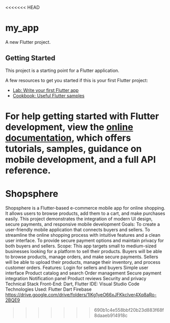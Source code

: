 <<<<<<< HEAD
# my_app

A new Flutter project.

## Getting Started

This project is a starting point for a Flutter application.

A few resources to get you started if this is your first Flutter project:

- [Lab: Write your first Flutter app](https://docs.flutter.dev/get-started/codelab)
- [Cookbook: Useful Flutter samples](https://docs.flutter.dev/cookbook)

For help getting started with Flutter development, view the
[online documentation](https://docs.flutter.dev/), which offers tutorials,
samples, guidance on mobile development, and a full API reference.
=======
# Shopsphere
Shopsphere is a Flutter-based e-commerce mobile app for online shopping. It allows users to browse products, add them to a cart, and make purchases easily. This project demonstrates the integration of modern UI design, secure payments, and responsive mobile development
Goals:
To create a user-friendly mobile application that connects buyers and sellers.
To streamline the online shopping process with intuitive features and a clean user interface.
To provide secure payment options and maintain privacy for both buyers and sellers.
Scope:
This app targets small to medium-sized businesses looking for a platform to sell their products.
Buyers will be able to browse products, manage orders, and make secure payments.
Sellers will be able to upload their products, manage their inventory, and process customer orders.
Features:
Login for sellers and buyers
Simple user interface
Product catalog and search
Order management
Secure payment integration
Notification panel
Product reviews
Security and privacy
Technical Stack
Front-End: Dart, Flutter
IDE: Visual Studio Code
Technologies Used:
Flutter
Dart
Firebase 
https://drive.google.com/drive/folders/1lKg1yeO66xJFKkcIver4Xq8aRo-2BQE9
>>>>>>> 690b1c4e558bbf20b23d883f68f8daaeb914918c
